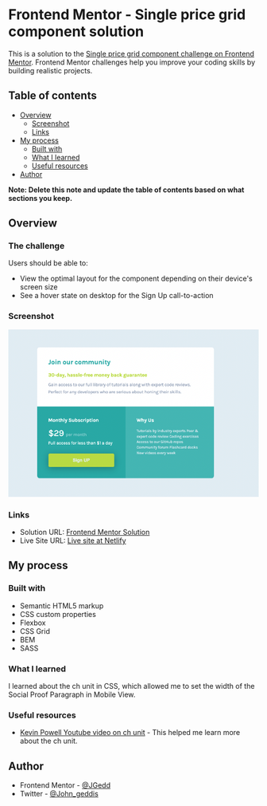 # Frontend Mentor - Single price grid component solution

This is a solution to the [Single price grid component challenge on Frontend Mentor](https://www.frontendmentor.io/challenges/single-price-grid-component-5ce41129d0ff452fec5abbbc). Frontend Mentor challenges help you improve your coding skills by building realistic projects.

## Table of contents

- [Overview](#overview)
  - [Screenshot](#screenshot)
  - [Links](#links)
- [My process](#my-process)
  - [Built with](#built-with)
  - [What I learned](#what-i-learned)
  - [Useful resources](#useful-resources)
- [Author](#author)

**Note: Delete this note and update the table of contents based on what sections you keep.**

## Overview

### The challenge

Users should be able to:

- View the optimal layout for the component depending on their device's screen size
- See a hover state on desktop for the Sign Up call-to-action

### Screenshot

![Desktop Screenshot](./screenshot/desktop-screenshot.png)

### Links

- Solution URL: [Frontend Mentor Solution](https://www.frontendmentor.io/solutions/single-price-grid-component-Ox_46SgUBF)
- Live Site URL: [Live site at Netlify](https://single-price-grid-d8d400.netlify.app/)

## My process

### Built with

- Semantic HTML5 markup
- CSS custom properties
- Flexbox
- CSS Grid
- BEM
- SASS

### What I learned

I learned about the ch unit in CSS, which allowed me to set the width of the Social Proof Paragraph in Mobile View.

### Useful resources

- [Kevin Powell Youtube video on ch unit](https://www.youtube.com/watch?v=dgbFtMBOMlA) - This helped me learn more about the ch unit.

## Author

- Frontend Mentor - [@JGedd](https://www.frontendmentor.io/profile/JGedd)
- Twitter - [@John_geddis](https://twitter.com/john_geddis)
